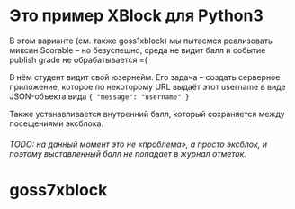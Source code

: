 # Это пример XBlock для Python3

В этом варианте (см. также goss1xblock) мы пытаемся реализовать миксин Scorable – но безуспешно, среда не видит балл и событие publish grade не обрабатывается =(


В нём студент видит свой юзернейм. Его задача – создать серверное приложение, которое по некоторому URL выдаёт этот username в виде JSON-объекта вида `{ "message": "username" }`



Также устанавливается внутренний балл, который сохраняется между посещениями эксблока.

 

###### TODO: на данный момент это не «проблема», а просто эксблок, и поэтому выставленный балл не попадает в журнал отметок.



# goss7xblock
